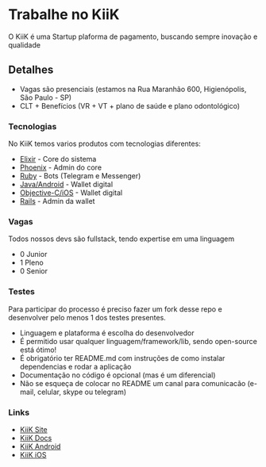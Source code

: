 # Trabalhe no KiiK
O KiiK é uma Startup plaforma de pagamento, buscando sempre inovação e qualidade

## Detalhes
* Vagas são presenciais (estamos na Rua Maranhão 600, Higienópolis, São Paulo - SP)
* CLT + Benefícios (VR + VT + plano de saúde e plano odontológico)

### Tecnologias
No KiiK temos varios produtos com tecnologias diferentes:

* [Elixir](https://elixir.org) - Core do sistema
* [Phoenix](https://phoenixframework.org) - Admin do core
* [Ruby](https://ruby-lang.org) - Bots (Telegram e Messenger)
* [Java/Android](https://developer.android.com) - Wallet digital
* [Objective-C/iOS](https://developer.apple.com) - Wallet digital
* [Rails](http://rubyonrails.org/) - Admin da wallet

### Vagas
Todos nossos devs são fullstack, tendo expertise em uma linguagem 
* 0 Junior
* 1 Pleno
* 0 Senior

### Testes
Para participar do processo é preciso fazer um fork desse repo e desenvolver pelo menos 1 dos testes presentes.
* Linguagem e plataforma é escolha do desenvolvedor
* É permitido usar qualquer linguagem/framework/lib, sendo open-source está ótimo!
* É obrigatório ter README.md com instruções de como instalar dependencias e rodar a aplicação
* Documentação no código é opcional (mas é um diferencial)
* Não se esqueça de colocar no README um canal para comunicacão (e-mail, celular, skype ou telegram)

### Links
* [KiiK Site](https://www.kiik.com/)
* [KiiK Docs](http://docs.kiik.com/)
* [KiiK Android](https://play.google.com/store/apps/details?id=br.com.kiik_pay)
* [KiiK iOS](https://itunes.apple.com/br/app/kiik/id687508608?mt=8)
